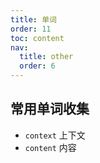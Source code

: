 ```yaml
---
title: 单词
order: 11
toc: content
nav:
  title: other
  order: 6
---
```


## 常用单词收集

- `context` 上下文
- `content` 内容
